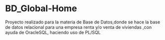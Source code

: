 # BD_Global-Home
Proyecto realizado para la materia de Base de Datos,donde se hace la base de datos relacional para una empresa renta y/o venta de viviendas ,con ayuda de OracleSQL, haciendo uso de PL/SQL
